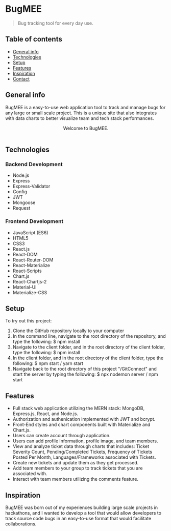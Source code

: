 # BugMEE
> Bug tracking tool for every day use.  

## Table of contents
* [General info](#general-info)
* [Technologies](#technologies)
* [Setup](#setup)
* [Features](#features)
* [Inspiration](#inspiration)
* [Contact](#contact)


## General info
BugMEE is a easy-to-use web application tool to track and manage bugs for any large or small scale project. This is a unique site that also integrates with data charts to better visualize team and tech stack performances. 

<div align="center">Welcome to BugMEE. </div>
<br/>


## Technologies
### Backend Development 
* Node.js
* Express
* Express-Validator
* Config
* JWT
* Mongoose
* Request

### Frontend Development 
* JavaScript (ES6)
* HTML5
* CSS3
* React.js
* React-DOM
* React-Router-DOM
* React-Materialize 
* React-Scripts
* Chart.js 
* React-Chartjs-2
* Material-UI
* Materialize-CSS 

## Setup
To try out this project: 
1. Clone the GitHub repository locally to your computer
1. In the command line, navigate to the root directory of the repository, and type the following: 
  $ npm install 
1. Navigate to the client folder, and in the root directory of the client folder, type the following: 
  $ npm install 
1. In the client folder, and in the root directory of the client folder, type the following: 
  $ npm start / yarn start
1. Navigate back to the root directory of this project "/GitConnect" and start the server by typing the following: 
  $ npx nodemon server / npm start

## Features
* Full stack web application utilizing the MERN stack: MongoDB, Express.js, React, and Node.js. 
* Authorization and authenication implemented with JWT and bcrypt. 
* Front-End styles and chart components built with Materialize and Chart.js. 
* Users can create account through application. 
* Users can add profile information, profile image, and team members. 
* View and analyze ticket data through charts that includes: Ticket Severity Count, Pending/Completed Tickets, Frequency of Tickets Posted Per Month, Languages/Frameworks associated with Tickets.
* Create new tickets and update them as they get processed. 
* Add team members to your group to track tickets that you are associated with. 
* Interact with team members utilizing the comments feature. 

## Inspiration
BugMEE was born out of my experiences building large scale projects in hackathons, and I wanted to develop a tool that would allow developers to track source code bugs in an easy-to-use format that would facilitate collaborations. 
